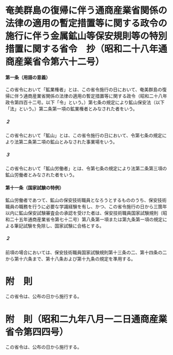 # 奄美群島の復帰に伴う通商産業省関係の法律の適用の暫定措置等に関する政令の施行に伴う金属鉱山等保安規則等の特別措置に関する省令　抄（昭和二十八年通商産業省令第六十二号）
#### 第一条（用語の意義）
この省令において「鉱業権者」とは、この省令施行の日において、奄美群島の復帰に伴う通商産業省関係の法律の適用の暫定措置等に関する政令（昭和二十八年政令第四百十二号。以下「令」という。）第七条の規定により鉱山保安法（以下「法」という。）第二条第一項の鉱業権者とみなされた者をいう。
##### ２
この省令において「鉱山」とは、この省令施行の日において、令第七条の規定により法第二条第二項の鉱山とみなされた事業場をいう。
##### ３
この省令において「鉱山労働者」とは、令第七条の規定により法第二条第三項の鉱山労働者とみなされた者をいう。
#### 第十一条（国家試験の特例）
鉱山労働者であつて、鉱山の保安技術職員となろうとするもののうち、保安技術職員の職務を行うに必要な学識経験を有し、かつ、この省令施行の日から三箇年以内に鉱山保安試験審査会の承認を受けた者は、保安技術職員国家試験規則（昭和二十五年通商産業省令第七十二号）第八条第一項または第九条第一項の規定による筆記試験を免除し、国家試験に合格とする。
##### ２
前項の場合においては、保安技術職員国家試験規則第十三条の二、第十四条の二から第十六条まで、第十八条および第十九条の規定を準用する。
# 附　則
この省令は、公布の日から施行する。
# 附　則（昭和二九年八月一二日通商産業省令第四四号）
この省令は、公布の日から施行する。
